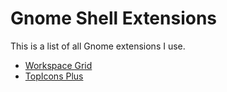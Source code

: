 # Gnome Shell Extensions

This is a list of all Gnome extensions I use.

- [Workspace Grid](https://extensions.gnome.org/extension/484/workspace-grid/)
- [TopIcons Plus]([200~https://extensions.gnome.org/extension/1031/topicons/)
